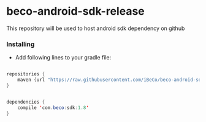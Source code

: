 # beco-android-sdk-release
This repository will be used to host android sdk dependency on github

### Installing
* Add following lines to your gradle file:

```java

repositories {
    maven {url "https://raw.githubusercontent.com/iBeCo/beco-android-sdk-release/release"}
}


dependencies {
    compile 'com.beco:sdk:1.8'
}
```
